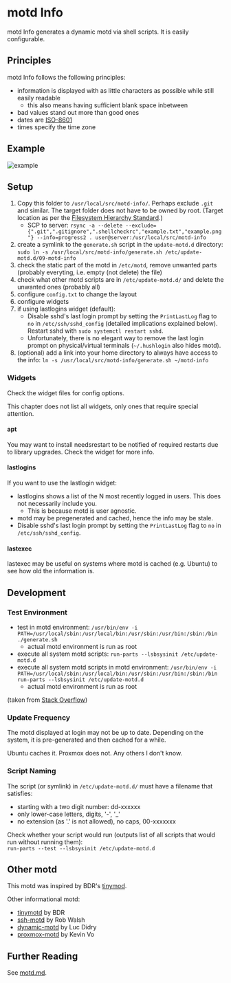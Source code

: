 # motd Info

motd Info generates a dynamic motd via shell scripts. It is easily configurable.

## Principles

motd Info follows the following principles:

- information is displayed with as little characters as possible while still easily readable
  - this also means having sufficient blank space inbetween
- bad values stand out more than good ones
- dates are [ISO-8601](https://en.wikipedia.org/wiki/ISO_8601)
- times specify the time zone

## Example

![example](./example.png)

## Setup

1. Copy this folder to `/usr/local/src/motd-info/`.
   Perhaps exclude `.git` and similar.
   The target folder does not have to be owned by root.
   (Target location as per the [Filesystem Hierarchy Standard](https://refspecs.linuxfoundation.org/FHS_3.0/fhs/index.html).)
   - SCP to server: `rsync -a --delete --exclude={".git",".gitignore",".shellcheckrc","example.txt","example.png"} --info=progress2 . user@server:/usr/local/src/motd-info`
2. create a symlink to the `generate.sh` script in the `update-motd.d` directory:  
   `sudo ln -s /usr/local/src/motd-info/generate.sh /etc/update-motd.d/09-motd-info`
3. check the static part of the motd in `/etc/motd`, remove unwanted parts (probably everyting, i.e. empty (not delete) the file)
4. check what other motd scripts are in `/etc/update-motd.d/` and delete the unwanted ones (probably all)
5. configure `config.txt` to change the layout
6. configure widgets
7. if using lastlogins widget (default):
   - Disable sshd's last login prompt by setting the `PrintLastLog` flag to `no` in `/etc/ssh/sshd_config` (detailed implications explained below). Restart sshd with `sudo systemctl restart sshd`.
   - Unfortunately, there is no elegant way to remove the last login prompt on physical/virtual terminals (`~/.hushlogin` also hides motd).
8. (optional) add a link into your home directory to always have access to the info: `ln -s /usr/local/src/motd-info/generate.sh ~/motd-info`

### Widgets

Check the widget files for config options.

This chapter does not list all widgets, only ones that require special attention.

#### apt

You may want to install needsrestart to be notified of required restarts due to library upgrades.
Check the widget for more info.

#### lastlogins

If you want to use the lastlogin widget:

- lastlogins shows a list of the N most recently logged in users. This does not necessarily include you.
  - This is because motd is user agnostic.
- motd may be pregenerated and cached, hence the info may be stale.
- Disable sshd's last login prompt by setting the `PrintLastLog` flag to `no` in `/etc/ssh/sshd_config`.

#### lastexec

lastexec may be useful on systems where motd is cached (e.g. Ubuntu) to see how old the information is.

## Development

### Test Environment

- test in motd environment: `/usr/bin/env -i PATH=/usr/local/sbin:/usr/local/bin:/usr/sbin:/usr/bin:/sbin:/bin ./generate.sh`
  - actual motd environment is run as root
- execute all system motd scripts: `run-parts --lsbsysinit /etc/update-motd.d`
- execute all system motd scripts in motd environment: `/usr/bin/env -i PATH=/usr/local/sbin:/usr/local/bin:/usr/sbin:/usr/bin:/sbin:/bin run-parts --lsbsysinit /etc/update-motd.d`
  - actual motd environment is run as root

(taken from [Stack Overflow](https://stackoverflow.com/a/53889312/11391248))

### Update Frequency

The motd displayed at login may not be up to date. Depending on the system, it is pre-generated and then cached for a while.

Ubuntu caches it. Proxmox does not. Any others I don't know.

### Script Naming

The script (or symlink) in `/etc/update-motd.d/` must have a filename that satisfies:

- starting with a two digit number: dd-xxxxxx
- only lower-case letters, digits, '-', '_'
- no extension (as '.' is not allowed), no caps, 00-xxxxxxx

Check whether your script would run (outputs list of all scripts that would run without running them):  
  `run-parts --test --lsbsysinit /etc/update-motd.d`

## Other motd

This motd was inspired by BDR's [tinymod](https://github.com/bderenzo/tinymotd).

Other informational motd:

- [tinymotd](https://github.com/bderenzo/tinymotd) by BDR
- [ssh-motd](https://github.com/brombomb/ssh-motd) by Rob Walsh
- [dynamic-motd](https://github.com/ldidry/dynamic-motd) by Luc Didry
- [proxmox-motd](https://github.com/voklab/proxmox-motd) by Kevin Vo

## Further Reading

See [motd.md](./motd.md).
